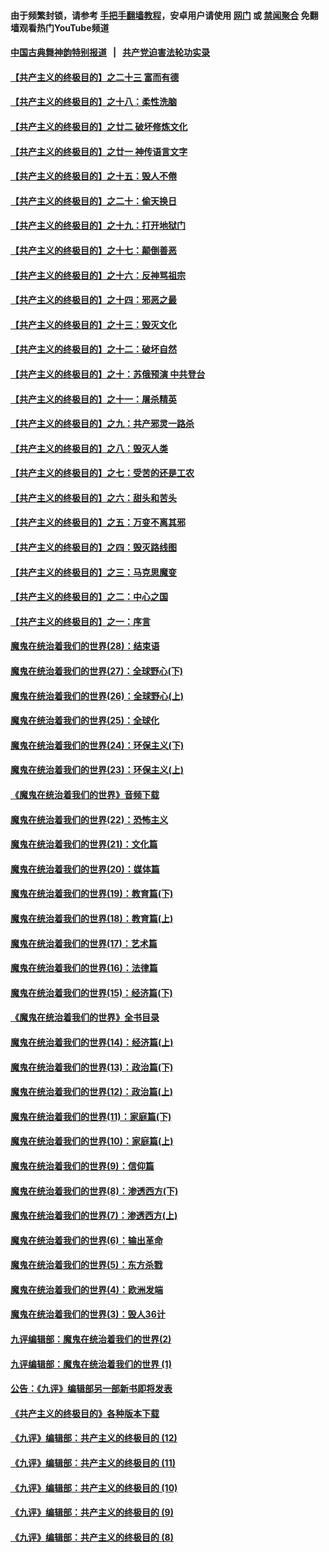 #### 由于频繁封锁，请参考 [手把手翻墙教程](https://github.com/gfw-breaker/guides/wiki/)，安卓用户请使用 [网门](https://github.com/gfw-breaker/bn-android/blob/master/ogate.md?t=06021835) 或 [禁闻聚合](https://github.com/gfw-breaker/bn-android) 免翻墙观看热门YouTube频道 

#### [中国古典舞神韵特别报道](https://github.com/gfw-breaker/mh-news/blob/master/shenyun.md?t=06021835) &nbsp;&nbsp;|&nbsp;&nbsp; [共产党迫害法轮功实录](https://github.com/gfw-breaker/mh-news/blob/master/README.md?t=06021835)  

#### [【共产主义的终极目的】之二十三 富而有德](../pages/nsc422/n11283598.md?t=06021835) 

#### [【共产主义的终极目的】之十八：柔性洗脑](../pages/nsc422/n11199994.md?t=06021835) 

#### [【共产主义的终极目的】之廿二 破坏修炼文化](../pages/nsc422/n11245728.md?t=06021835) 

#### [【共产主义的终极目的】之廿一 神传语言文字](../pages/nsc422/n11263265.md?t=06021835) 

#### [【共产主义的终极目的】之十五：毁人不倦](../pages/nsc422/n11166792.md?t=06021835) 

#### [【共产主义的终极目的】之二十：偷天换日](../pages/nsc422/n11238846.md?t=06021835) 

#### [【共产主义的终极目的】之十九：打开地狱门](../pages/nsc422/n11206376.md?t=06021835) 

#### [【共产主义的终极目的】之十七：颠倒善恶](../pages/nsc422/n11179782.md?t=06021835) 

#### [【共产主义的终极目的】之十六：反神骂祖宗](../pages/nsc422/n11166798.md?t=06021835) 

#### [【共产主义的终极目的】之十四：邪恶之最](../pages/nsc422/n11150249.md?t=06021835) 

#### [【共产主义的终极目的】之十三：毁灭文化](../pages/nsc422/n11135227.md?t=06021835) 

#### [【共产主义的终极目的】之十二：破坏自然](../pages/nsc422/n11135214.md?t=06021835) 

#### [【共产主义的终极目的】之十：苏俄预演 中共登台](../pages/nsc422/n11118424.md?t=06021835) 

#### [【共产主义的终极目的】之十一：屠杀精英](../pages/nsc422/n11118442.md?t=06021835) 

#### [【共产主义的终极目的】之九：共产邪灵一路杀](../pages/nsc422/n11114139.md?t=06021835) 

#### [【共产主义的终极目的】之八：毁灭人类](../pages/nsc422/n11108503.md?t=06021835) 

#### [【共产主义的终极目的】之七：受苦的还是工农](../pages/nsc422/n11101809.md?t=06021835) 

#### [【共产主义的终极目的】之六：甜头和苦头](../pages/nsc422/n11096971.md?t=06021835) 

#### [【共产主义的终极目的】之五：万变不离其邪](../pages/nsc422/n11091285.md?t=06021835) 

#### [【共产主义的终极目的】之四：毁灭路线图](../pages/nsc422/n11086284.md?t=06021835) 

#### [【共产主义的终极目的】之三：马克思魔变](../pages/nsc422/n11061941.md?t=06021835) 

#### [【共产主义的终极目的】之二：中心之国](../pages/nsc422/n11047728.md?t=06021835) 

#### [【共产主义的终极目的】之一：序言](../pages/nsc422/n11086077.md?t=06021835) 

#### [魔鬼在统治着我们的世界(28)：结束语](../pages/nsc422/n10936246.md?t=06021835) 

#### [魔鬼在统治着我们的世界(27)：全球野心(下)](../pages/nsc422/n10928319.md?t=06021835) 

#### [魔鬼在统治着我们的世界(26)：全球野心(上)](../pages/nsc422/n10900318.md?t=06021835) 

#### [魔鬼在统治着我们的世界(25)：全球化](../pages/nsc422/n10788205.md?t=06021835) 

#### [魔鬼在统治着我们的世界(24)：环保主义(下)](../pages/nsc422/n10695307.md?t=06021835) 

#### [魔鬼在统治着我们的世界(23)：环保主义(上)](../pages/nsc422/n10688613.md?t=06021835) 

#### [《魔鬼在统治着我们的世界》音频下载](../pages/nsc422/n10635553.md?t=06021835) 

#### [魔鬼在统治着我们的世界(22)：恐怖主义](../pages/nsc422/n10614727.md?t=06021835) 

#### [魔鬼在统治着我们的世界(21)：文化篇](../pages/nsc422/n10597706.md?t=06021835) 

#### [魔鬼在统治着我们的世界(20)：媒体篇](../pages/nsc422/n10586579.md?t=06021835) 

#### [魔鬼在统治着我们的世界(19)：教育篇(下)](../pages/nsc422/n10564808.md?t=06021835) 

#### [魔鬼在统治着我们的世界(18)：教育篇(上)](../pages/nsc422/n10526970.md?t=06021835) 

#### [魔鬼在统治着我们的世界(17)：艺术篇](../pages/nsc422/n10499093.md?t=06021835) 

#### [魔鬼在统治着我们的世界(16)：法律篇](../pages/nsc422/n10485969.md?t=06021835) 

#### [魔鬼在统治着我们的世界(15)：经济篇(下)](../pages/nsc422/n10469975.md?t=06021835) 

#### [《魔鬼在统治着我们的世界》全书目录](../pages/nsc422/n10464261.md?t=06021835) 

#### [魔鬼在统治着我们的世界(14)：经济篇(上)](../pages/nsc422/n10457370.md?t=06021835) 

#### [魔鬼在统治着我们的世界(13)：政治篇(下)](../pages/nsc422/n10448270.md?t=06021835) 

#### [魔鬼在统治着我们的世界(12)：政治篇(上)](../pages/nsc422/n10444576.md?t=06021835) 

#### [魔鬼在统治着我们的世界(11)：家庭篇(下)](../pages/nsc422/n10440961.md?t=06021835) 

#### [魔鬼在统治着我们的世界(10)：家庭篇(上)](../pages/nsc422/n10435448.md?t=06021835) 

#### [魔鬼在统治着我们的世界(9)：信仰篇](../pages/nsc422/n10432159.md?t=06021835) 

#### [魔鬼在统治着我们的世界(8)：渗透西方(下)](../pages/nsc422/n10429603.md?t=06021835) 

#### [魔鬼在统治着我们的世界(7)：渗透西方(上)](../pages/nsc422/n10426013.md?t=06021835) 

#### [魔鬼在统治着我们的世界(6)：输出革命](../pages/nsc422/n10421536.md?t=06021835) 

#### [魔鬼在统治着我们的世界(5)：东方杀戮](../pages/nsc422/n10417707.md?t=06021835) 

#### [魔鬼在统治着我们的世界(4)：欧洲发端](../pages/nsc422/n10414890.md?t=06021835) 

#### [魔鬼在统治着我们的世界(3)：毁人36计](../pages/nsc422/n10411583.md?t=06021835) 

#### [九评编辑部：魔鬼在统治着我们的世界(2)](../pages/nsc422/n10410036.md?t=06021835) 

#### [九评编辑部：魔鬼在统治着我们的世界 (1)](../pages/nsc422/n10406825.md?t=06021835) 

#### [公告：《九评》编辑部另一部新书即将发表](../pages/nsc422/n10405104.md?t=06021835) 

#### [《共产主义的终极目的》各种版本下载](../pages/nsc422/n10022138.md?t=06021835) 

#### [《九评》编辑部：共产主义的终极目的 (12)](../pages/nsc422/n9933272.md?t=06021835) 

#### [《九评》编辑部：共产主义的终极目的 (11)](../pages/nsc422/n9924973.md?t=06021835) 

#### [《九评》编辑部：共产主义的终极目的 (10)](../pages/nsc422/n9920883.md?t=06021835) 

#### [《九评》编辑部：共产主义的终极目的 (9)](../pages/nsc422/n9916363.md?t=06021835) 

#### [《九评》编辑部：共产主义的终极目的 (8)](../pages/nsc422/n9912488.md?t=06021835) 

